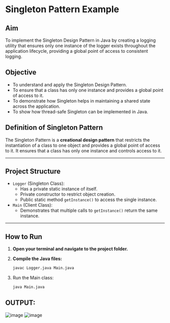 # Singleton Pattern Example

## Aim
To implement the Singleton Design Pattern in Java by creating a logging utility that ensures only one instance of the logger exists throughout the application lifecycle, providing a global point of access to consistent logging.

## Objective
- To understand and apply the Singleton Design Pattern.
- To ensure that a class has only one instance and provides a global point of access to it.
- To demonstrate how Singleton helps in maintaining a shared state across the application.
- To show how thread-safe Singleton can be implemented in Java.

## Definition of Singleton Pattern
The Singleton Pattern is a **creational design pattern** that restricts the instantiation of a class to one object and provides a global point of access to it. It ensures that a class has only one instance and controls access to it.

---

## Project Structure
- `Logger` (Singleton Class): 
  - Has a private static instance of itself.
  - Private constructor to restrict object creation.
  - Public static method `getInstance()` to access the single instance.
- `Main` (Client Class): 
  - Demonstrates that multiple calls to `getInstance()` return the same instance.

---

## How to Run

1. **Open your terminal and navigate to the project folder.**

2. **Compile the Java files:**
   ```bash
   javac Logger.java Main.java
3. Run the Main class:
   ```bash
   java Main.java

## OUTPUT:

![image](https://github.com/user-attachments/assets/288e68a6-174f-4829-a415-d2f5fe6e3da2)
![image](https://github.com/user-attachments/assets/0c945975-1139-441c-8ebf-bc87f41e53a3)


